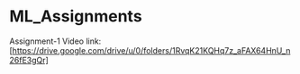 # ML_Assignments
Assignment-1 Video link: [https://drive.google.com/drive/u/0/folders/1RvqK21KQHq7z_aFAX64HnU_n26fE3gQr] 
